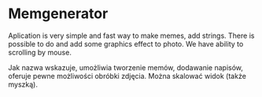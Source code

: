 # Memgenerator 

Aplication is very simple and fast way to make memes, add strings. There is possible to do and add some graphics effect to photo. We have ability to scrolling by mouse.

Jak nazwa wskazuje, umożliwia tworzenie memów, dodawanie napisów, oferuje pewne możliwości obróbki zdjęcia. Można skalować widok (także myszką).
